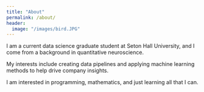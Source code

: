 ```yaml
---
title: "About"
permalink: /about/
header:
  image: "/images/bird.JPG"
---
```


I am a current data science graduate student at Seton Hall University, and I come from a background in quantitative neuroscience.

My interests include creating data pipelines and applying machine learning methods to help drive company insights. 

I am interested in programming, mathematics, and just learning all that I can.

